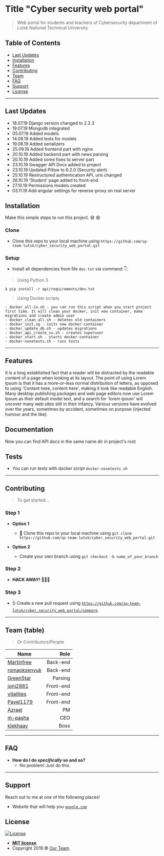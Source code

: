 # Title "Cyber security web portal"

> Web portal for students and teachers of Cybersecurity department of Lutsk National Technical University

## Table of Contents

- [Last Updates](#last-updates)
- [Installation](#installation)
- [Features](#features)
- [Contributing](#contributing)
- [Team](#team)
- [FAQ](#faq)
- [Support](#support)
- [License](#license)

---

## Last Updates

- 18.07.19 Django version changed to 2.2.3
- 19.07.19 Mongodb integrated
- 05.07.19 Added models 
- 14.08.19 Added tests for models
- 19.08.19 Added serializers
- 25.09.19 Added frontend part with nginx
- 20.10.19 Added backend part with news parsing
- 20.10.19 Added some fixes to server part
- 23.10.19 Swagger API Docs added to project
- 23.10.19 Updated Pillow to 6.2.0 (Security alert)
- 25.10.19 Restructured authentication API, urls changed
- 26.10.19 'Student' page added to front-end
- 27.10.19 Permissions models created
- 03.11.19 Add angular settings for reverse-proxy on real server

## Installation

Make this simple steps to run this project. :smile: 😄

### Clone

- Clone this repo to your local machine using `https://github.com/sp-team-lutsk/cyber_security_web_portal.git`

### Setup

- Install all dependencies from file `dev.txt` via command :point_down::

> Using Python 3

```shell
$ pip install -r api/requirements/dev.txt
```
> Using Docker scripts
```
- docker_all-in.sh - you can run this script when you start project first time. It will clean your docker, init new container, make migrations and create admin user
- docker_clean_all.sh - deletes old containers
- docker_init.sg - inits new docker-container
- docker_update_db.sh - updates migrations
- docker_api_create_su.sh - creates superuser
- docker_start.sh - starts docker-container
- docker-nosetests.sh - runs tests 
```
---

## Features
It is a long established fact that a reader will be distracted by the readable content of a page when looking at its layout. The point of using Lorem Ipsum is that it has a more-or-less normal distribution of letters, as opposed to using 'Content here, content here', making it look like readable English. Many desktop publishing packages and web page editors now use Lorem Ipsum as their default model text, and a search for 'lorem ipsum' will uncover many web sites still in their infancy. Various versions have evolved over the years, sometimes by accident, sometimes on purpose (injected humour and the like).

## Documentation
Now you can find API docs in the same name dir in project's root

## Tests

- You can run tests with docker script `docker-nosetests.sh`

---

## Contributing

> To get started...

### Step 1

- **Option 1**
    - 👯 Clone this repo to your local machine using `git clone https://github.com/sp-team-lutsk/cyber_security_web_portal.git`

- **Option 2**
    - Create your own branch using `git checkout -b name_of_your_branch`

### Step 2

- **HACK AWAY!** 🔨🔨🔨

### Step 3

- 🔃 Create a new pull request using <a href="https://github.com/sp-team-lutsk/cyber_security_web_portal/compare" target="_blank">`https://github.com/sp-team-lutsk/cyber_security_web_portal/compare`</a>.

---

## Team (table)

> Or Contributors/People

| Name                                                       | Role      |
| ---------------------------------------------------------- | ---------:|
| <a href="https://github.com/Martinfree">Martinfree</a>     | Back-end  |
| <a href="https://github.com/romaoksenyuk">romaoksenyuk</a> | Back-end  |
| <a href="https://github.com/Green5tar">Green5tar</a>       | Parsing   |
| <a href="https://github.com/joni2881">joni2881</a>         | Front-end |
| <a href="https://github.com/vitalities">vitalities</a>     | Front-end |
| <a href="https://github.com/Pavel1179">Pavel1179</a>       | Front-end |
| <a href="https://github.com/Azrael-git">Azrael</a>         | PM        |
| <a href="https://github.com/m-pasha">m-pasha</a>           | CEO       |
| <a href="https://github.com/klekhaav">klekhaav</a>         | Boss      | 

---

## FAQ

- **How do I do *specifically* so and so?**
    - No problem! Just do this.

---

## Support

Reach out to me at one of the following places!

- Website that will help you <a href="http://google.com" target="_blank">`google.com`</a>

## License

[![License](http://img.shields.io/:license-mit-blue.svg?style=flat-square)](http://badges.mit-license.org)

- **[MIT license](http://opensource.org/licenses/mit-license.php)**
- Copyright 2019 © <a href="#" target="_blank">Our Team</a>.
